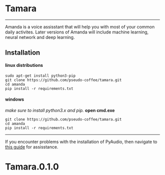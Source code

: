 # Tamara

---

Amanda is a voice assisstant that will help you with most of your common daily activites. Later versions of Amanda will include machine learning, neural network and deep learning. 

## Installation

#### linux distributions
```
sudo apt-get install python3-pip
git clone https://github.com/pseudo-coffee/tamara.git
cd amanda
pip install -r requirements.txt
```
#### windows
*make sure to install python3.x and pip.*
**open cmd.exe**
```
git clone https://github.com/pseudo-coffee/tamara.git
cd amanda
pip install -r requirements.txt 
```

---
If you encounter problems with the installation of PyAudio, then navigate to [this guide](https://amanda.github.io/) for assisstance.


# Tamara.0.1.0
